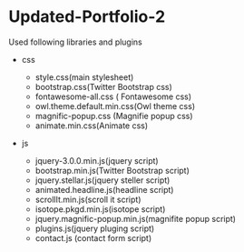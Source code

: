 # Updated-Portfolio-2

Used following libraries and plugins

- css
    * style.css(main stylesheet)
    * bootstrap.css(Twitter Bootstrap css)
    * fontawesome-all.css ( Fontawesome css)
    * owl.theme.default.min.css(Owl theme css)
    * magnific-popup.css (Magnifie popup css)
    * animate.min.css(Animate css)

- js
    * jquery-3.0.0.min.js(jquery script)
    * bootstrap.min.js(Twitter Bootstrap script)
    * jquery.stellar.js(jquery steller script)
    * animated.headline.js(headline script)
    * scrollIt.min.js(scroll it script)
    * isotope.pkgd.min.js(isotope script)
    * jquery.magnific-popup.min.js(magnifite popup script)
    * plugins.js(jquery pluging script)
    * contact.js (contact form script)


